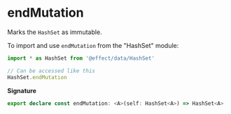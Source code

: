 # endMutation

Marks the `HashSet` as immutable.

To import and use `endMutation` from the "HashSet" module:

```ts
import * as HashSet from '@effect/data/HashSet'

// Can be accessed like this
HashSet.endMutation
```

**Signature**

```ts
export declare const endMutation: <A>(self: HashSet<A>) => HashSet<A>
```

